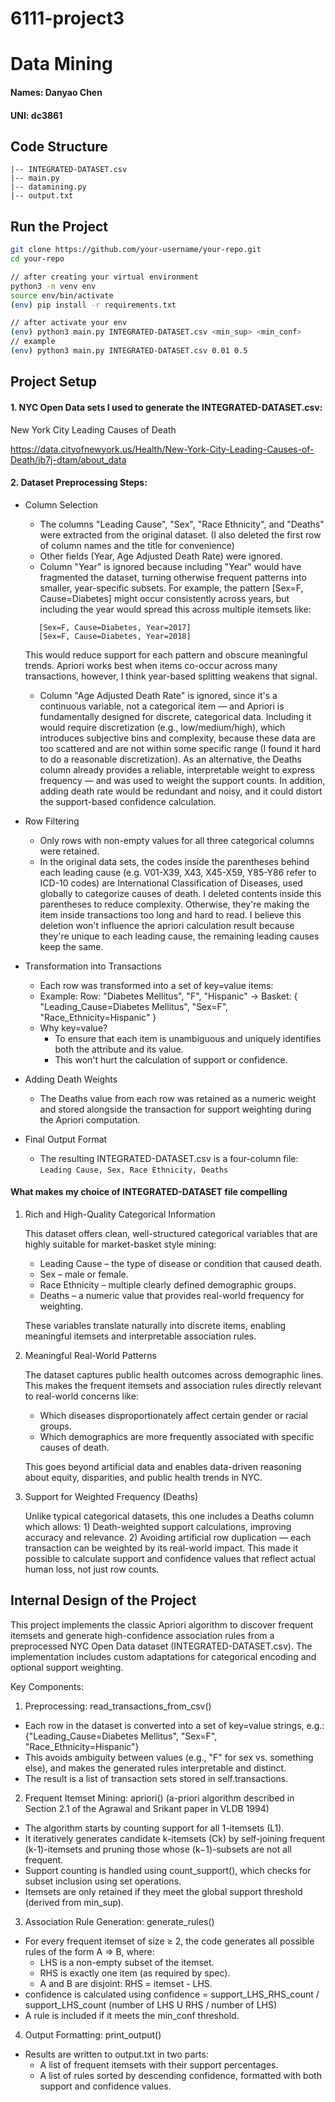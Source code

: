 # 6111-project3

# Data Mining

#### Names: Danyao Chen
#### UNI: dc3861

## **Code Structure**
```
|-- INTEGRATED-DATASET.csv
|-- main.py
|-- datamining.py
|-- output.txt
```

## **Run the Project**
```sh
git clone https://github.com/your-username/your-repo.git
cd your-repo

// after creating your virtual environment
python3 -m venv env
source env/bin/activate
(env) pip install -r requirements.txt

// after activate your env
(env) python3 main.py INTEGRATED-DATASET.csv <min_sup> <min_conf>
// example
(env) python3 main.py INTEGRATED-DATASET.csv 0.01 0.5
```

## **Project Setup**
#### 1. NYC Open Data sets I used to generate the INTEGRATED-DATASET.csv:
New York City Leading Causes of Death

https://data.cityofnewyork.us/Health/New-York-City-Leading-Causes-of-Death/jb7j-dtam/about_data

#### 2. Dataset Preprocessing Steps:
* Column Selection
  * The columns "Leading Cause", "Sex", "Race Ethnicity", and "Deaths" were extracted from the original dataset. (I also deleted the first row of column names and the title for convenience)
  * Other fields (Year, Age Adjusted Death Rate) were ignored.
  * Column "Year" is ignored because including "Year" would have fragmented the dataset, turning otherwise frequent patterns into smaller, year-specific subsets.
    For example, the pattern [Sex=F, Cause=Diabetes] might occur consistently across years, but including the year would spread this across multiple itemsets like:
   ```
      [Sex=F, Cause=Diabetes, Year=2017]
      [Sex=F, Cause=Diabetes, Year=2018]
   ```
     This would reduce support for each pattern and obscure meaningful trends. Apriori works best when items co-occur across many transactions, however, I think year-based splitting weakens that signal.
  * Column "Age Adjusted Death Rate" is ignored, since it's a continuous variable, not a categorical item — and Apriori is fundamentally designed for discrete, categorical data. Including it would require discretization (e.g., low/medium/high), which introduces subjective bins and complexity, because these data are too scattered and are not within some specific range (I found it hard to do a reasonable discretization). As an alternative, the Deaths column already provides a reliable, interpretable weight to express frequency — and was used to weight the support counts. In addition, adding death rate would be redundant and noisy, and it could distort the support-based confidence calculation.

* Row Filtering
  * Only rows with non-empty values for all three categorical columns were retained.
  * In the original data sets, the codes inside the parentheses behind each leading cause (e.g. V01-X39, X43, X45-X59, Y85-Y86 refer to ICD-10 codes) are International Classification of Diseases, used globally to categorize causes of death. I deleted contents inside this parentheses to reduce complexity. Otherwise, they're making the item inside transactions too long and hard to read. I believe this deletion won't influence the apriori calculation result because they're unique to each leading cause, the remaining leading causes keep the same.
* Transformation into Transactions
  * Each row was transformed into a set of key=value items:
  * Example:
    Row: "Diabetes Mellitus", "F", "Hispanic"
    → Basket: { "Leading_Cause=Diabetes Mellitus", "Sex=F", "Race_Ethnicity=Hispanic" }
  * Why key=value?
    * To ensure that each item is unambiguous and uniquely identifies both the attribute and its value.
    * This won't hurt the calculation of support or confidence.
* Adding Death Weights
  * The Deaths value from each row was retained as a numeric weight and stored alongside the transaction for support weighting during the Apriori computation.
* Final Output Format
  * The resulting INTEGRATED-DATASET.csv is a four-column file:
  ``` Leading Cause, Sex, Race Ethnicity, Deaths ```

#### What makes my choice of INTEGRATED-DATASET file compelling
1. Rich and High-Quality Categorical Information
   
   This dataset offers clean, well-structured categorical variables that are highly suitable for market-basket style mining:
     * Leading Cause – the type of disease or condition that caused death.
     * Sex – male or female.
     * Race Ethnicity – multiple clearly defined demographic groups.
     * Deaths – a numeric value that provides real-world frequency for weighting.
       
   These variables translate naturally into discrete items, enabling meaningful itemsets and interpretable association rules.
   
2. Meaningful Real-World Patterns

   The dataset captures public health outcomes across demographic lines. This makes the frequent itemsets and association rules directly relevant to real-world concerns like:
   * Which diseases disproportionately affect certain gender or racial groups.
   * Which demographics are more frequently associated with specific causes of death.
     
   This goes beyond artificial data and enables data-driven reasoning about equity, disparities, and public health trends in NYC.

3. Support for Weighted Frequency (Deaths)

   Unlike typical categorical datasets, this one includes a Deaths column which allows: 1) Death-weighted support calculations, improving accuracy and relevance. 2) Avoiding artificial row duplication — each transaction can be weighted by its real-world impact. This made it possible to calculate support and confidence values that reflect actual human loss, not just row counts.

## **Internal Design of the Project**
This project implements the classic Apriori algorithm to discover frequent itemsets and generate high-confidence association rules from a preprocessed NYC Open Data dataset (INTEGRATED-DATASET.csv). The implementation includes custom adaptations for categorical encoding and optional support weighting.

Key Components:
1. Preprocessing: read_transactions_from_csv()
* Each row in the dataset is converted into a set of key=value strings, e.g.: {"Leading_Cause=Diabetes Mellitus", "Sex=F", "Race_Ethnicity=Hispanic"}
* This avoids ambiguity between values (e.g., "F" for sex vs. something else), and makes the generated rules interpretable and distinct.
* The result is a list of transaction sets stored in self.transactions.

2. Frequent Itemset Mining: apriori() (a-priori algorithm described in Section 2.1 of the Agrawal and Srikant paper in VLDB 1994)
* The algorithm starts by counting support for all 1-itemsets (L1).
* It iteratively generates candidate k-itemsets (Ck) by self-joining frequent (k-1)-itemsets and pruning those whose (k−1)-subsets are not all frequent.
* Support counting is handled using count_support(), which checks for subset inclusion using set operations.
* Itemsets are only retained if they meet the global support threshold (derived from min_sup).

3. Association Rule Generation: generate_rules()
* For every frequent itemset of size ≥ 2, the code generates all possible rules of the form A => B, where:
  * LHS is a non-empty subset of the itemset.
  * RHS is exactly one item (as required by spec).
  * A and B are disjoint: RHS = itemset - LHS.
* confidence is calculated using confidence = support_LHS_RHS_count / support_LHS_count (number of LHS U RHS / number of LHS) 
* A rule is included if it meets the min_conf threshold.

4. Output Formatting: print_output()
* Results are written to output.txt in two parts:
  * A list of frequent itemsets with their support percentages.
  * A list of rules sorted by descending confidence, formatted with both support and confidence values.
